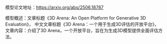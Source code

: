 模型论文地址：https://arxiv.org/abs/2506.18787

模型概述：文章标题《3D Arena: An Open Platform for Generative 3D Evaluation》，
中文文章标题《3D Arena：一个用于生成3D评估的开放平台》，
文章内容：介绍了3D Arena，一个开放平台，旨在为生成3D模型提供全面评估方法。
